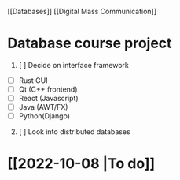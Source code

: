 [[Databases]]
[[Digital Mass Communication]]
# Database course project
1. [ ] Decide on interface framework 
 - [ ] Rust GUI
 - [ ] Qt (C++ frontend)
 - [ ] React (Javascript)
 - [ ] Java (AWT/FX)
 - [ ] Python(Django)
2. [ ] Look into distributed databases 

# [[2022-10-08 |To do]]